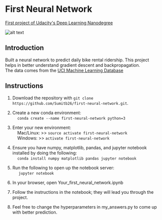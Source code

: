 # First Neural Network
[First project of Udacity's Deep Learning Nanodegree](https://www.youtube.com/watch?time_continue=8&v=dOwEDeJp8yw)

![alt text](https://camo.githubusercontent.com/4d3220ac9078721cbfe49320d0b72d6aa97523a5/68747470733a2f2f64313768323774366835313561352e636c6f756466726f6e742e6e65742f746f706865722f323031372f4a616e756172792f35383862636366325f70726f6a6563742d706167652d6461726b2d6f7665726c61792f70726f6a6563742d706167652d6461726b2d6f7665726c61792e6a7067)

## Introduction
Built a neural network to predict daily bike rental ridership. This project helps in better understand gradient descent and backpropagation. <br />
The data comes from the [UCI Machine Learning Database](https://archive.ics.uci.edu/ml/datasets/Bike+Sharing+Dataset)

## Instructions
1. Download the repository with `git clone https://github.com/Sumitb26/first-neural-network.git`.
2. Create a new conda environment:<br />
    &nbsp;&nbsp;&nbsp;&nbsp;`conda create --name first-neural-network python=3`
   
3. Enter your new environment:<br />
    &nbsp;&nbsp;&nbsp;&nbsp;Mac/Linux: >> `source activate first-neural-network`<br />
    &nbsp;&nbsp;&nbsp;&nbsp;Windows: >> `activate first-neural-network`
    
4. Ensure you have numpy, matplotlib, pandas, and jupyter notebook installed by doing the following:<br />
    &nbsp;&nbsp;&nbsp;&nbsp;`conda install numpy matplotlib pandas jupyter notebook`
    
5. Run the following to open up the notebook server:<br />
    &nbsp;&nbsp;&nbsp;&nbsp; `jupyter notebook`
    
6. In your browser, open Your_first_neural_network.ipynb
7. Follow the instructions in the notebook; they will lead you through the project.
8. Feel free to change the hyperparameters in my_answers.py to come up with better prediction.

